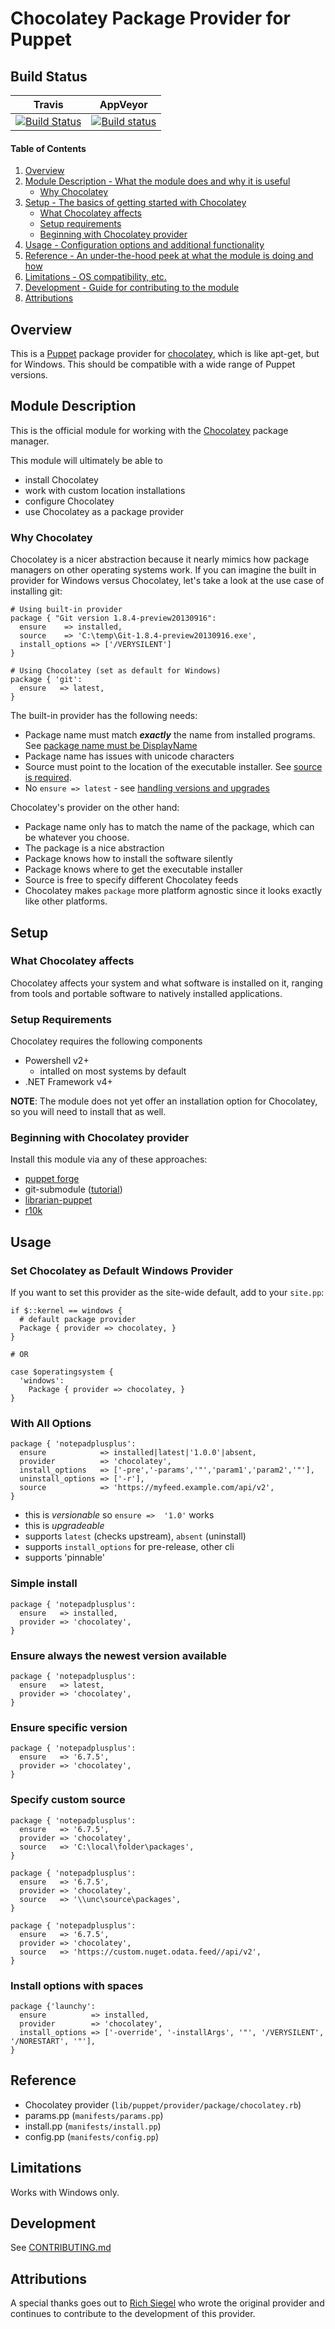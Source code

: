 # Chocolatey Package Provider for Puppet

## Build Status

Travis | AppVeyor
------------- | -------------
[![Build Status](https://travis-ci.org/chocolatey/puppet-chocolatey.png?branch=master)](https://travis-ci.org/chocolatey/puppet-chocolatey) | [![Build status](https://ci.appveyor.com/api/projects/status/8lo0ypk2m931okus/branch/master?svg=true)](https://ci.appveyor.com/project/ferventcoder/puppet-chocolatey/branch/master)

#### Table of Contents

1. [Overview](#overview)
2. [Module Description - What the module does and why it is useful](#module-description)
    * [Why Chocolatey](#why-chocolatey)
3. [Setup - The basics of getting started with Chocolatey](#setup)
    * [What Chocolatey affects](#what-chocolatey-affects)
    * [Setup requirements](#setup-requirements)
    * [Beginning with Chocolatey provider](#beginning-with-chocolatey-provider)
4. [Usage - Configuration options and additional functionality](#usage)
5. [Reference - An under-the-hood peek at what the module is doing and how](#reference)
6. [Limitations - OS compatibility, etc.](#limitations)
7. [Development - Guide for contributing to the module](#development)
8. [Attributions](#attributions)

## Overview

This is a [Puppet](http://docs.puppetlabs.com/) package provider for
[chocolatey](https://github.com/chocolatey/chocolatey), which is
like apt-get, but for Windows. This should be compatible with a wide
range of Puppet versions.

## Module Description

This is the official module for working with the [Chocolatey](https://chocolatey.org/about)
package manager.

This module will ultimately be able to
* install Chocolatey
* work with custom location installations
* configure Chocolatey
* use Chocolatey as a package provider

### Why Chocolatey

Chocolatey is a nicer abstraction because it nearly mimics how package managers
on other operating systems work. If you can imagine the built in provider for
Windows versus Chocolatey, let's take a look at the use case of installing git:

```puppet
# Using built-in provider
package { "Git version 1.8.4-preview20130916":
  ensure    => installed,
  source    => 'C:\temp\Git-1.8.4-preview20130916.exe',
  install_options => ['/VERYSILENT']
}
```

```puppet
# Using Chocolatey (set as default for Windows)
package { 'git':
  ensure   => latest,
}
```

The built-in provider has the following needs:
 * Package name must match ***exactly*** the name from installed programs. See [package name must be DisplayName](https://docs.puppetlabs.com/puppet/latest/reference/resources_package_windows.html#package-name-must-be-the-displayname)
 * Package name has issues with unicode characters
 * Source must point to the location of the executable installer. See [source is required](https://docs.puppetlabs.com/puppet/latest/reference/resources_package_windows.html#the-source-attribute-is-required).
 * No `ensure => latest` - see [handling versions and upgrades](https://docs.puppetlabs.com/puppet/latest/reference/resources_package_windows.html#handling-versions-and-upgrades)

Chocolatey's provider on the other hand:
 * Package name only has to match the name of the package, which can be whatever you choose.
 * The package is a nice abstraction
 * Package knows how to install the software silently
 * Package knows where to get the executable installer
 * Source is free to specify different Chocolatey feeds
 * Chocolatey makes `package` more platform agnostic since it looks exactly like other platforms.

## Setup

### What Chocolatey affects

Chocolatey affects your system and what software is installed on it, ranging
from tools and portable software to natively installed applications.

### Setup Requirements

Chocolatey requires the following components
 * Powershell v2+
   * intalled on most systems by default
 * .NET Framework v4+

**NOTE**: The module does not yet offer an installation option for Chocolatey, so you will need to install that as well.

### Beginning with Chocolatey provider

Install this module via any of these approaches:

* [puppet forge](http://forge.puppetlabs.com/chocolatey/chocolatey)
* git-submodule ([tutorial](http://goo.gl/e9aXh))
* [librarian-puppet](https://github.com/rodjek/librarian-puppet)
* [r10k](https://github.com/adrienthebo/r10k)

## Usage

### Set Chocolatey as Default Windows Provider

If you want to set this provider as the site-wide default,
add to your `site.pp`:

```puppet
if $::kernel == windows {
  # default package provider
  Package { provider => chocolatey, }
}

# OR

case $operatingsystem {
  'windows':
    Package { provider => chocolatey, }
}
```

### With All Options

```puppet
package { 'notepadplusplus':
  ensure            => installed|latest|'1.0.0'|absent,
  provider          => 'chocolatey',
  install_options   => ['-pre','-params','"','param1','param2','"'],
  uninstall_options => ['-r'],
  source            => 'https://myfeed.example.com/api/v2',
}
```

* this is *versionable* so `ensure =>  '1.0'` works
* this is *upgradeable*
* supports `latest` (checks upstream), `absent` (uninstall)
* supports `install_options` for pre-release, other cli
* supports 'pinnable'

### Simple install

```puppet
package { 'notepadplusplus':
  ensure   => installed,
  provider => 'chocolatey',
}
```

### Ensure always the newest version available

```puppet
package { 'notepadplusplus':
  ensure   => latest,
  provider => 'chocolatey',
}
```

### Ensure specific version

```puppet
package { 'notepadplusplus':
  ensure   => '6.7.5',
  provider => 'chocolatey',
}
```

### Specify custom source

```puppet
package { 'notepadplusplus':
  ensure   => '6.7.5',
  provider => 'chocolatey',
  source   => 'C:\local\folder\packages',
}
```

```puppet
package { 'notepadplusplus':
  ensure   => '6.7.5',
  provider => 'chocolatey',
  source   => '\\unc\source\packages',
}
```

```puppet
package { 'notepadplusplus':
  ensure   => '6.7.5',
  provider => 'chocolatey',
  source   => 'https://custom.nuget.odata.feed//api/v2',
}
```

### Install options with spaces

```puppet
package {'launchy':
  ensure          => installed,
  provider        => 'chocolatey',
  install_options => ['-override', '-installArgs', '"', '/VERYSILENT', '/NORESTART', '"'],
}
```

## Reference

* Chocolatey provider (`lib/puppet/provider/package/chocolatey.rb`)
* params.pp (`manifests/params.pp`)
* install.pp (`manifests/install.pp`)
* config.pp (`manifests/config.pp`)

## Limitations

Works with Windows only.

## Development

See [CONTRIBUTING.md](https://github.com/chocolatey/puppet-chocolatey/blob/master/CONTRIBUTING.md)

## Attributions

A special thanks goes out to [Rich Siegel](https://github.com/rismoney) who wrote the original
provider and continues to contribute to the development of this provider.
